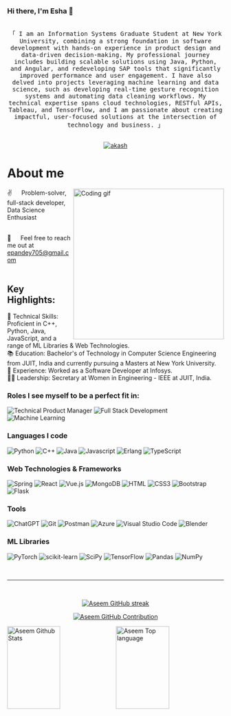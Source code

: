 <!-- Intro  -->
### Hi there, I'm Esha 👋



<!-- <a href="https://www.linkedin.com/in/eshapandey/"><img align="left" alt="eshapandey0530 | LinkedIn" width="22px" src="https://cdn.jsdelivr.net/npm/simple-icons@v3/icons/linkedin.svg" /></a>

<a href="https://www.instagram.com/esha_pandey/saved/"><img align="left" alt="eshapandey0530 | Instagram" width="22px" src="https://cdn.jsdelivr.net/npm/simple-icons@v3/icons/instagram.svg" /></a>

<br /> -->

<!-- <h3 align="center">
        <samp>&gt; Hey There!, I am
                <b><a href="https://aseem-b.vercel.app/" target="_blank">Aseem Baranwal</a></b>
        </samp>
</h3> -->


<p align="center"> 
  <samp>
    <br>
    「 I am an Information Systems Graduate Student at New York University, combining a strong foundation in software development with hands-on experience in product design and data-driven decision-making. My professional journey includes building scalable solutions using Java, Python, and Angular, and redeveloping SAP tools that significantly improved performance and user engagement. I have also delved into projects leveraging machine learning and data science, such as developing real-time gesture recognition systems and automating data cleaning workflows. My technical expertise spans cloud technologies, RESTful APIs, Tableau, and TensorFlow, and I am passionate about creating impactful, user-focused solutions at the intersection of technology and business. 」
    <br>
    <br>
  </samp>
</p>

<p align="center">
 <!-- <a href="https://aseem-b.vercel.app/" target="blank">
  <img src="https://img.shields.io/badge/Website-DC143C?style=for-the-badge&logo=medium&logoColor=white" alt="akash" />
 </a> -->
 <a href="https://www.linkedin.com/in/eshapandey/" target="_blank">
  <img src="https://img.shields.io/badge/LinkedIn-0077B5?style=for-the-badge&logo=linkedin&logoColor=white" alt="akash"/>
 </a>
  <!-- <a href="https://leetcode.com/the_kalakar" target="_blank">
  <img src="https://img.shields.io/badge/Leetcode-grey?style=for-the-badge&logo=leetcode&logoColor=orange" alt="akash"/>
 </a> -->
</p>


<!-- About Section -->
 # About me
 
<p>
 <img align="right" width="350" src="/assets/programmer.gif" alt="Coding gif" />
  
 ✌️ &emsp; Problem-solver, full-stack developer, Data Science Enthusiast <br/><br/>
 <!-- ❤️ &emsp; Building full-stack applications and intgrating them with machine learning<br/><br/> -->
 📧 &emsp; Feel free to reach me out at epandey705@gmail.com<br/><br/>


</p>

## Key Highlights:

🔧 Technical Skills: Proficient in C++, Python, Java, JavaScript, and a range of ML Libraries & Web Technologies.  
📚 Education: Bachelor's of Technology in Computer Science Engineering from JUIT, India and currently pursuing a Masters at New York University.  
🚀 Experience: Worked as a Software Developer at Infosys.  
🙋‍♀️ Leadership: Secretary at Women in Engineering - IEEE at JUIT, India.

### Roles I see myself to be a perfect fit in:
![Technical Product Manager](https://img.shields.io/badge/Product-manager-sky?style=for-the-badge&labelColor=black&logo=backend&logoColor=F0DB4F)
![Full Stack Development](https://img.shields.io/badge/Full-stack-blue?style=for-the-badge&logo=fullstack&logoColor=F0DB4F)
![Machine Learning](https://img.shields.io/badge/Machine-learning-green?style=for-the-badge&labelColor=black&logo=fullstack&logoColor=F0DB4F)

### Languages I code
![Python](https://img.shields.io/badge/Python-green?style=for-the-badge&labelColor=black&logo=python&logoColor=F0DB4F)
![C++](https://img.shields.io/badge/C++-black?style=for-the-badge&labelColor=black&logo=c++&logoColor=F0DB4F)
![Java](https://img.shields.io/badge/Java-F0DB4F?style=for-the-badge&labelColor=black&logo=java&logoColor=grey)
![Javascript](https://img.shields.io/badge/Javascript-F0DB4F?style=for-the-badge&logo=javascript&logoColor=F0DB4F)
![Erlang](https://img.shields.io/badge/Erlang-white.svg?style=for-the-badge&logo=erlang&logoColor=a90533)
![TypeScript](https://img.shields.io/badge/typescript-%23007ACC.svg?style=for-the-badge&logo=typescript&logoColor=white)

### Web Technologies & Frameworks
![Spring](https://img.shields.io/badge/spring-%236DB33F.svg?style=for-the-badge&logo=spring&logoColor=white)
![React](https://img.shields.io/badge/-React-61DBFB?style=for-the-badge&labelColor=black&logo=react&logoColor=61DBFB)
![Vue.js](https://img.shields.io/badge/vuejs-%2335495e.svg?style=for-the-badge&logo=vuedotjs&logoColor=%234FC08D)
![MongoDB](https://img.shields.io/badge/MongoDB-4EA94B?style=for-the-badge&logo=mongodb&logoColor=white)
![HTML](https://img.shields.io/badge/HTML5-E34F26?style=for-the-badge&logo=html5&logoColor=white)
![CSS3](https://img.shields.io/badge/CSS3-1572B6?style=for-the-badge&logo=css3&logoColor=white)
![Bootstrap](https://img.shields.io/badge/Bootstrap-563D7C?style=for-the-badge&logo=bootstrap&logoColor=white)
![Flask](https://img.shields.io/badge/flask-%23000.svg?style=for-the-badge&logo=flask&logoColor=white)

### Tools
![ChatGPT](https://img.shields.io/badge/chatGPT-74aa9c?style=for-the-badge&logo=openai&logoColor=white)
![Git](https://img.shields.io/badge/Git-F05032?style=for-the-badge&logo=git&logoColor=white)
![Postman](https://img.shields.io/badge/Postman-FF6C37?style=for-the-badge&logo=postman&logoColor=white)
![Azure](https://img.shields.io/badge/azure-%230072C6.svg?style=for-the-badge&logo=microsoftazure&logoColor=white)
![Visual Studio Code](https://img.shields.io/badge/Visual%20Studio%20Code-0078d7.svg?style=for-the-badge&logo=visual-studio-code&logoColor=white)
![Blender](https://img.shields.io/badge/blender-%23F5792A.svg?style=for-the-badge&logo=blender&logoColor=white)

### ML Libraries
![PyTorch](https://img.shields.io/badge/PyTorch-%23EE4C2C.svg?style=for-the-badge&logo=PyTorch&logoColor=white)
![scikit-learn](https://img.shields.io/badge/scikit--learn-%23F7931E.svg?style=for-the-badge&logo=scikit-learn&logoColor=white)
![SciPy](https://img.shields.io/badge/SciPy-%230C55A5.svg?style=for-the-badge&logo=scipy&logoColor=%white)
![TensorFlow](https://img.shields.io/badge/TensorFlow-%23FF6F00.svg?style=for-the-badge&logo=TensorFlow&logoColor=white)
![Pandas](https://img.shields.io/badge/pandas-%23150458.svg?style=for-the-badge&logo=pandas&logoColor=white)
![NumPy](https://img.shields.io/badge/numpy-%23013243.svg?style=for-the-badge&logo=numpy&logoColor=white)
<br/>


<br/>
<hr/>
<br/>

<p align="center">
  <a href="https://github.com/AseemBaranwal">
    <img src="https://github-readme-streak-stats.herokuapp.com/?user=AseemBaranwal&theme=radical&border=7F3FBF&background=0D1117" alt="Aseem GitHub streak"/>
  </a>
</p>

<p align="center">
  <a href="https://github.com/AseemBaranwal">
    <img src="https://github-profile-summary-cards.vercel.app/api/cards/profile-details?username=AseemBaranwal&theme=radical" alt="Aseem GitHub Contribution"/>
  </a>
</p>

<a> 
    <a href="https://github.com/AseemBaranwal"><img alt="Aseem Github Stats" src="https://denvercoder1-github-readme-stats.vercel.app/api?username=AseemBaranwal&show_icons=true&count_private=true&theme=react&border_color=7F3FBF&bg_color=0D1117&title_color=F85D7F&icon_color=F8D866" height="192px" width="49.5%"/></a>
  <a href="https://github.com/AseemBaranwal"><img alt="Aseem Top language" src="https://denvercoder1-github-readme-stats.vercel.app/api/top-langs/?username=AseemBaranwal&langs_count=10&layout=compact&theme=react&border_color=7F3FBF&bg_color=0D1117&title_color=F85D7F&icon_color=F8D866" height="192px" width="49.5%"/></a>
  <br/>
</a>
